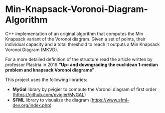 # Min-Knapsack-Voronoi-Diagram-Algorithm
C++ implementation of an original algorithm that computes the Min Knapsack variant of the Voronoi diagram.
Given a set of points, their individual capacity and a total threshold to reach it outputs a Min Knapsack Voronoi Diagram (MKVD).

For a more detailed definition of the structure read the article written by professor Plastria in 2016 **"Up- and downgrading the euclidean 1-median problem and knapsack Voronoi diagrams"**.

This project uses the following libraries: 
- **MyGal** library by pvigier to compute the Voronoi diagram of first order (https://github.com/pvigier/MyGAL)
- **SFML** library to visualize the diagram (https://www.sfml-dev.org/index.php)
